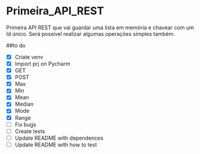 # Primeira_API_REST
Primeira API REST que vai guardar uma lista em memória e chavear com um Id único. Será possível realizar algumas operações simples também.   

##to do
*[x] Criate venv
*[x] Import prj on Pycharm
*[x] GET
*[x] POST
*[x] Max
*[x] Min
*[x] Mean
*[x] Median
*[x] Mode
*[x] Range
*[ ] Fix bugs
*[ ] Create tests
*[ ] Update README with dependences
*[ ] Update README with how to test